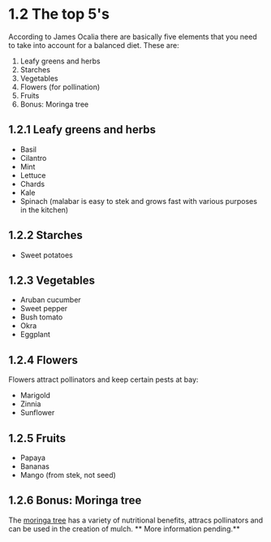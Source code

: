 # 1.2 The top 5's
According to James Ocalia there are basically five elements that you need to take into account for a balanced diet. These are:
1. Leafy greens and herbs
1. Starches
1. Vegetables
1. Flowers (for pollination)
1. Fruits
1. Bonus: Moringa tree

## 1.2.1 Leafy greens and herbs
* Basil
* Cilantro
* Mint
* Lettuce
* Chards
* Kale
* Spinach (malabar is easy to stek and grows fast with various purposes in the kitchen)

## 1.2.2 Starches
* Sweet potatoes

## 1.2.3 Vegetables
* Aruban cucumber
* Sweet pepper
* Bush tomato
* Okra
* Eggplant

## 1.2.4 Flowers
Flowers attract pollinators and keep certain pests at bay:
* Marigold
* Zinnia
* Sunflower

## 1.2.5 Fruits
* Papaya
* Bananas
* Mango (from stek, not seed)

## 1.2.6 Bonus: Moringa tree
The [moringa tree](https://en.wikipedia.org/wiki/Moringa_oleifera) has a variety of nutritional benefits, attracs pollinators and can be used in the creation of mulch. ** More information pending.**
